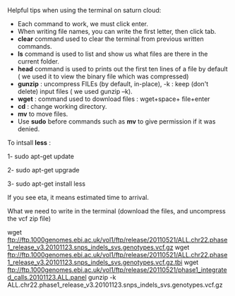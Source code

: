 Helpful tips when using the terminal on saturn cloud:

- Each command to work, we must click enter.
- When writing file names, you can write the first letter, then click tab.
- **clear** command used to clear the terminal from previous written commands.
- **ls** command is used to list and show us what files are there in the current folder.
- **head** command is used to prints out the first ten lines of a file by default ( we used it to view the binary file which was compressed)
- **gunzip** : uncompress FILEs (by default, in-place), -k : keep (don't delete) input files ( we used gunzip –k).
- **wget** : command used to download files  : wget+space+ file+enter 
- **cd** : change working directory.
- **mv** to move files.
- Use **sudo** before commands such as **mv** to give permission if it was denied.

To intsall **less** :

1- sudo apt-get update

2- sudo apt-get upgrade

3- sudo apt-get install less

If you see eta, it  means  estimated time to arrival. 

What we need to write in the terminal (download the files, and uncompress the vcf zip file)

wget ftp://ftp.1000genomes.ebi.ac.uk/vol1/ftp/release/20110521/ALL.chr22.phase1_release_v3.20101123.snps_indels_svs.genotypes.vcf.gz
wget ftp://ftp.1000genomes.ebi.ac.uk/vol1/ftp/release/20110521/ALL.chr22.phase1_release_v3.20101123.snps_indels_svs.genotypes.vcf.gz.tbi
wget ftp://ftp.1000genomes.ebi.ac.uk/vol1/ftp/release/20110521/phase1_integrated_calls.20101123.ALL.panel
gunzip -k ALL.chr22.phase1_release_v3.20101123.snps_indels_svs.genotypes.vcf.gz

